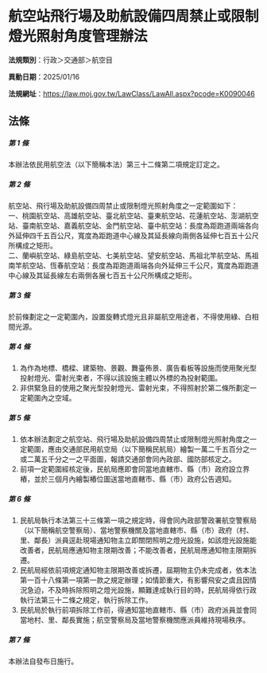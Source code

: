 # 航空站飛行場及助航設備四周禁止或限制燈光照射角度管理辦法

**法規類別**：行政＞交通部＞航空目

**異動日期**：2025/01/16  

**法規網址**：https://law.moj.gov.tw/LawClass/LawAll.aspx?pcode=K0090046





## 法條
##### 第 1 條
本辦法依民用航空法（以下簡稱本法）第三十二條第二項規定訂定之。

##### 第 2 條
航空站、飛行場及助航設備四周禁止或限制燈光照射角度之一定範圍如下：  
一、桃園航空站、高雄航空站、臺北航空站、臺東航空站、花蓮航空站、澎湖航空站、臺南航空站、嘉義航空站、金門航空站、臺中航空站：長度為距跑道兩端各向外延伸四千五百公尺，寬度為距跑道中心線及其延長線向兩側各延伸七百五十公尺所構成之矩形。  
二、蘭嶼航空站、綠島航空站、七美航空站、望安航空站、馬祖北竿航空站、馬祖南竿航空站、恆春航空站：長度為距跑道兩端各向外延伸三千公尺，寬度為距跑道中心線及其延長線左右兩側各展七百五十公尺所構成之矩形。

##### 第 3 條
於前條劃定之一定範圍內，設置旋轉式燈光且非屬航空用途者，不得使用綠、白相間光源。

##### 第 4 條
1. 為作為地標、橋樑、建築物、景觀、舞臺佈景、廣告看板等設施而使用聚光型投射燈光、雷射光束者，不得以該設施主體以外標的為投射範圍。
1. 非供緊急目的使用之聚光型投射燈光、雷射光束，不得照射於第二條所劃定一定範圍內之空域。

##### 第 5 條
1. 依本辦法劃定之航空站、飛行場及助航設備四周禁止或限制燈光照射角度之一定範圍，應由交通部民用航空局（以下簡稱民航局）繪製一萬二千五百分之一或二萬五千分之一之平面圖，報請交通部會同內政部、國防部核定之。
1. 前項一定範圍經核定後，民航局應即會同當地直轄市、縣（市）政府設立界樁，並於三個月內繪製樁位圖送當地直轄市、縣（市）政府公告週知。

##### 第 6 條
1. 民航局執行本法第三十三條第一項之規定時，得會同內政部警政署航空警察局（以下簡稱航空警察局）、當地警察機關及當地直轄市、縣（市）政府（村、里、鄰長）派員逕赴現場通知物主立即關閉照明之燈光設施，如該燈光設施能改善者，民航局應通知物主限期改善；不能改善者，民航局應通知物主限期拆遷。
1. 民航局經依前項規定通知物主限期改善或拆遷，屆期物主仍未完成者，依本法第一百十八條第一項第一款之規定辦理；如情節重大，有影響飛安之虞且因情況急迫，不及時拆除照明之燈光設施，顯難達成執行目的時，民航局得依行政執行法第三十二條之規定，執行拆除工作。
1. 民航局於執行前項拆除工作前，得通知當地直轄市、縣（市）政府派員並會同當地村、里、鄰長實施；航空警察局及當地警察機關應派員維持現場秩序。

##### 第 7 條
本辦法自發布日施行。


